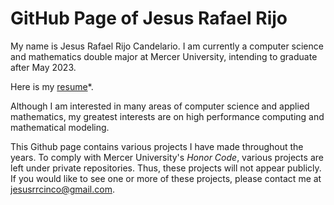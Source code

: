 # GitHub Page of Jesus Rafael Rijo

My name is Jesus Rafael Rijo Candelario. I am currently a computer science and mathematics double major at Mercer University, intending to graduate after May 2023.

Here is my [resume](https://github.com/jesusrrc/jesusrrc/raw/main/rijo_resume.pdf)*.

Although I am interested in many areas of computer science and applied mathematics, my greatest interests are on high performance computing and mathematical modeling.

This Github page contains various projects I have made throughout the years. To comply with Mercer University's *Honor Code*, various projects are left under 
private repositories. Thus, these projects will not appear publicly. If you would like to see one or more of these projects, please contact me 
at jesusrrcinco@gmail.com.
